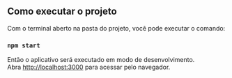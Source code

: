 ## Como executar o projeto

Com o terminal aberto na pasta do projeto, você pode executar o comando:

### `npm start`

Então o aplicativo será executado em modo de desenvolvimento.<br />
Abra [http://localhost:3000](http://localhost:3000) para acessar pelo navegador.
